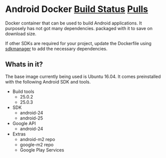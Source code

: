 Android Docker [Build Status](https://img.shields.io/docker/build/otormaigh/android-docker.svg) [Pulls](https://img.shields.io/docker/pulls/otormaigh/android-docker.svg)
=============

Docker container that can be used to build Android applications. It purposely has not got many dependencies. packaged with it to save on download size.

If other SDKs are required for your project, update the Dockerfile using [sdkmanager](https://developer.android.com/studio/command-line/sdkmanager.html) to add the necessary dependencies.

Whats in it?
------------

The base image currently being used is Ubuntu 16.04. It comes preinstalled with the following Android SDK and tools.

* Build tools
  * 25.0.2
  * 25.0.3
* SDK
  * android-24
  * android-25
* Google API
  * android-24
* Extras
  * android-m2 repo
  * google-m2 repo
  * Google Play Services
